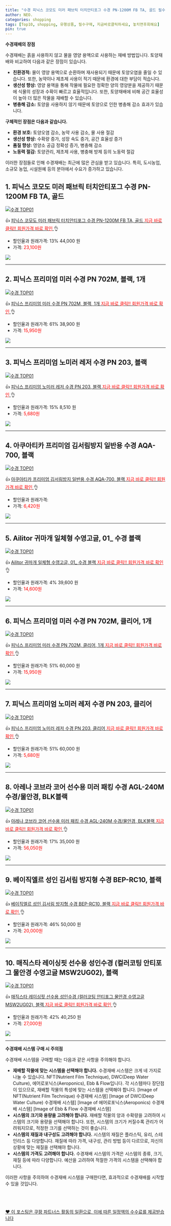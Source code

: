 ```yaml
---
title: "수경 피닉스 코모도 미러 패브릭 터치안티포그 수경 PN-1200M FB TA, 골드 필수 필요 추천 제품 비교 최저 가격 비교 장점 구매 후기 구매평"
author: NEO.
categories: shopping
tags: [Top10, shopping, 유행상품, 필수구매, 지금바로클릭하세요, 놓치면후회해요]
pin: true
---
```

**수경재배의 장점**

수경재배는 흙을 사용하지 않고 물을 영양 용액으로 사용하는 재배 방법입니다. 토양재배와 비교하여 다음과 같은 장점이 있습니다.

* **친환경적:** 물이 영양 용액으로 순환하며 재사용되기 때문에 토양오염을 줄일 수 있습니다. 또한, 농약이나 제초제 사용이 적기 때문에 환경에 대한 부담이 적습니다.
* **생산성 향상:** 영양 용액을 통해 작물에 필요한 정확한 양의 영양분을 제공하기 때문에 식물의 성장과 수확이 빠르고 효율적입니다. 또한, 토양재배에 비해 공간 효율성이 높아 더 많은 작물을 재배할 수 있습니다.
* **병충해 감소:** 토양을 사용하지 않기 때문에 토양으로 인한 병충해 감소 효과가 있습니다.

**구체적인 장점은 다음과 같습니다.**

* **환경 보호:** 토양오염 감소, 농약 사용 감소, 물 사용 절감
* **생산성 향상:** 수확량 증가, 성장 속도 증가, 공간 효율성 증가
* **품질 향상:** 영양소 공급 정확성 증가, 병충해 감소
* **노동력 절감:** 토양관리, 제초제 사용, 병충해 방제 등의 노동력 절감

이러한 장점들로 인해 수경재배는 최근에 많은 관심을 받고 있습니다. 특히, 도시농업, 소규모 농업, 시설원예 등의 분야에서 수요가 증가하고 있습니다.

   

## 1. 피닉스 코모도 미러 패브릭 터치안티포그 수경 PN-1200M FB TA, 골드

[![수경 TOP01](https://thumbnail9.coupangcdn.com/thumbnails/remote/490x490ex/image/vendor_inventory/3101/e3b81b7da64cfb394a3a4f2ace047c63d3cc65728629f9f0370afb5b7e51.jpg)](https://link.coupang.com/re/AFFSDP?lptag=AF3617701&subid=GithubCoopas&pageKey=7508252695&traceid=V0-153&itemId=20051294537&vendorItemId=87418049290)


👍 [피닉스 코모도 미러 패브릭 터치안티포그 수경 PN-1200M FB TA, 골드 <font color=red> 지금 바로 클릭!! 회원가격 바로 확인 </font> ](https://link.coupang.com/re/AFFSDP?lptag=AF3617701&subid=GithubCoopas&pageKey=7508252695&traceid=V0-153&itemId=20051294537&vendorItemId=87418049290) 👌 


- 할인율과 원래가격: 13%  44,000   원
- 가격: <span style='color:red'>23,100원</span>

[![](/discount_price.png)](https://link.coupang.com/re/AFFSDP?lptag=AF3617701&subid=GithubCoopas&pageKey=7508252695&traceid=V0-153&itemId=20051294537&vendorItemId=87418049290)

---


   

## 2. 피닉스 프리미엄 미러 수경 PN 702M, 블랙, 1개

[![수경 TOP01](https://thumbnail9.coupangcdn.com/thumbnails/remote/490x490ex/image/retail/images/108406060288920-b568c6e7-f6d1-4a5a-995a-549372b0c026.jpg)](https://link.coupang.com/re/AFFSDP?lptag=AF3617701&subid=GithubCoopas&pageKey=27471710&traceid=V0-153&itemId=105730084&vendorItemId=3203260513)


👍 [피닉스 프리미엄 미러 수경 PN 702M, 블랙, 1개 <font color=red> 지금 바로 클릭!! 회원가격 바로 확인 </font> ](https://link.coupang.com/re/AFFSDP?lptag=AF3617701&subid=GithubCoopas&pageKey=27471710&traceid=V0-153&itemId=105730084&vendorItemId=3203260513) 👌 


- 할인율과 원래가격: 61%  38,900   원
- 가격: <span style='color:red'>15,950원</span>

[![](/discount_price.png)](https://link.coupang.com/re/AFFSDP?lptag=AF3617701&subid=GithubCoopas&pageKey=27471710&traceid=V0-153&itemId=105730084&vendorItemId=3203260513)

---


   

## 3. 피닉스 프리미엄 노미러 레저 수경 PN 203, 블랙

[![수경 TOP01](https://thumbnail10.coupangcdn.com/thumbnails/remote/490x490ex/image/retail/images/97350347042576-0f19d09a-d0e2-4213-a143-3ad0c9fbbf37.jpg)](https://link.coupang.com/re/AFFSDP?lptag=AF3617701&subid=GithubCoopas&pageKey=27471776&traceid=V0-153&itemId=105730265&vendorItemId=3203260693)


👍 [피닉스 프리미엄 노미러 레저 수경 PN 203, 블랙 <font color=red> 지금 바로 클릭!! 회원가격 바로 확인 </font> ](https://link.coupang.com/re/AFFSDP?lptag=AF3617701&subid=GithubCoopas&pageKey=27471776&traceid=V0-153&itemId=105730265&vendorItemId=3203260693) 👌 


- 할인율과 원래가격: 15%  8,510   원
- 가격: <span style='color:red'>5,680원</span>

[![](/discount_price.png)](https://link.coupang.com/re/AFFSDP?lptag=AF3617701&subid=GithubCoopas&pageKey=27471776&traceid=V0-153&itemId=105730265&vendorItemId=3203260693)

---


   

## 4. 아쿠아티카 프리미엄 김서림방지 일반용 수경 AQA-700, 블랙

[![수경 TOP01](https://thumbnail8.coupangcdn.com/thumbnails/remote/490x490ex/image/retail/images/4280229719004234-2e00bd4e-ad3b-4a0c-ad00-e8954f14db28.png)](https://link.coupang.com/re/AFFSDP?lptag=AF3617701&subid=GithubCoopas&pageKey=158928246&traceid=V0-153&itemId=456637632&vendorItemId=4132729174)


👍 [아쿠아티카 프리미엄 김서림방지 일반용 수경 AQA-700, 블랙 <font color=red> 지금 바로 클릭!! 회원가격 바로 확인 </font> ](https://link.coupang.com/re/AFFSDP?lptag=AF3617701&subid=GithubCoopas&pageKey=158928246&traceid=V0-153&itemId=456637632&vendorItemId=4132729174) 👌 


- 할인율과 원래가격: 
- 가격: <span style='color:red'>6,420원</span>

[![](/discount_price.png)](https://link.coupang.com/re/AFFSDP?lptag=AF3617701&subid=GithubCoopas&pageKey=158928246&traceid=V0-153&itemId=456637632&vendorItemId=4132729174)

---


   

## 5. Ailitor 귀마개 일체형 수영고글, 01_ 수경 블랙

[![수경 TOP01](https://thumbnail7.coupangcdn.com/thumbnails/remote/490x490ex/image/vendor_inventory/5f09/b5f5178eefefcbab06b824e59906c48880a4fbe92cb6bb1bf6554035d63d.jpg)](https://link.coupang.com/re/AFFSDP?lptag=AF3617701&subid=GithubCoopas&pageKey=7313090830&traceid=V0-153&itemId=18739389061&vendorItemId=85913220877)


👍 [Ailitor 귀마개 일체형 수영고글, 01_ 수경 블랙 <font color=red> 지금 바로 클릭!! 회원가격 바로 확인 </font> ](https://link.coupang.com/re/AFFSDP?lptag=AF3617701&subid=GithubCoopas&pageKey=7313090830&traceid=V0-153&itemId=18739389061&vendorItemId=85913220877) 👌 


- 할인율과 원래가격: 4%  39,600   원
- 가격: <span style='color:red'>14,600원</span>

[![](/discount_price.png)](https://link.coupang.com/re/AFFSDP?lptag=AF3617701&subid=GithubCoopas&pageKey=7313090830&traceid=V0-153&itemId=18739389061&vendorItemId=85913220877)

---


   

## 6. 피닉스 프리미엄 미러 수경 PN 702M, 클리어, 1개

[![수경 TOP01](https://thumbnail9.coupangcdn.com/thumbnails/remote/490x490ex/image/retail/images/112653564704422-620e4eea-a49f-458c-a61c-921d73282ecb.jpg)](https://link.coupang.com/re/AFFSDP?lptag=AF3617701&subid=GithubCoopas&pageKey=27471710&traceid=V0-153&itemId=105730091&vendorItemId=3203260529)


👍 [피닉스 프리미엄 미러 수경 PN 702M, 클리어, 1개 <font color=red> 지금 바로 클릭!! 회원가격 바로 확인 </font> ](https://link.coupang.com/re/AFFSDP?lptag=AF3617701&subid=GithubCoopas&pageKey=27471710&traceid=V0-153&itemId=105730091&vendorItemId=3203260529) 👌 


- 할인율과 원래가격: 51%  60,000   원
- 가격: <span style='color:red'>15,950원</span>

[![](/discount_price.png)](https://link.coupang.com/re/AFFSDP?lptag=AF3617701&subid=GithubCoopas&pageKey=27471710&traceid=V0-153&itemId=105730091&vendorItemId=3203260529)

---


   

## 7. 피닉스 프리미엄 노미러 레저 수경 PN 203, 클리어

[![수경 TOP01](https://thumbnail10.coupangcdn.com/thumbnails/remote/490x490ex/image/retail/images/96089955228903-f559dc49-9604-4090-a09a-000836fe6909.jpg)](https://link.coupang.com/re/AFFSDP?lptag=AF3617701&subid=GithubCoopas&pageKey=27471776&traceid=V0-153&itemId=105730271&vendorItemId=3203260698)


👍 [피닉스 프리미엄 노미러 레저 수경 PN 203, 클리어 <font color=red> 지금 바로 클릭!! 회원가격 바로 확인 </font> ](https://link.coupang.com/re/AFFSDP?lptag=AF3617701&subid=GithubCoopas&pageKey=27471776&traceid=V0-153&itemId=105730271&vendorItemId=3203260698) 👌 


- 할인율과 원래가격: 51%  60,000   원
- 가격: <span style='color:red'>5,680원</span>

[![](/discount_price.png)](https://link.coupang.com/re/AFFSDP?lptag=AF3617701&subid=GithubCoopas&pageKey=27471776&traceid=V0-153&itemId=105730271&vendorItemId=3203260698)

---


   

## 8. 아레나 코브라 코어 선수용 미러 패킹 수경 AGL-240M 수경/물안경, BLK블랙

[![수경 TOP01](https://thumbnail9.coupangcdn.com/thumbnails/remote/490x490ex/image/vendor_inventory/09a7/7ecb82ecd6bcb3f68eb6a85f9998e125a2804d9d06d27ae1c69a848f7d8e.jpg)](https://link.coupang.com/re/AFFSDP?lptag=AF3617701&subid=GithubCoopas&pageKey=6364827285&traceid=V0-153&itemId=13453695063&vendorItemId=3311137204)


👍 [아레나 코브라 코어 선수용 미러 패킹 수경 AGL-240M 수경/물안경, BLK블랙 <font color=red> 지금 바로 클릭!! 회원가격 바로 확인 </font> ](https://link.coupang.com/re/AFFSDP?lptag=AF3617701&subid=GithubCoopas&pageKey=6364827285&traceid=V0-153&itemId=13453695063&vendorItemId=3311137204) 👌 


- 할인율과 원래가격: 17%  35,000   원
- 가격: <span style='color:red'>56,050원</span>

[![](/discount_price.png)](https://link.coupang.com/re/AFFSDP?lptag=AF3617701&subid=GithubCoopas&pageKey=6364827285&traceid=V0-153&itemId=13453695063&vendorItemId=3311137204)

---


   

## 9. 베이직엘르 성인 김서림 방지형 수경 BEP-RC10, 블랙

[![수경 TOP01](https://thumbnail6.coupangcdn.com/thumbnails/remote/490x490ex/image/retail/images/2018/08/27/13/4/004d468a-98d0-4991-ad7e-2bca90246e46.jpg)](https://link.coupang.com/re/AFFSDP?lptag=AF3617701&subid=GithubCoopas&pageKey=127318976&traceid=V0-153&itemId=375391290&vendorItemId=3909688853)


👍 [베이직엘르 성인 김서림 방지형 수경 BEP-RC10, 블랙 <font color=red> 지금 바로 클릭!! 회원가격 바로 확인 </font> ](https://link.coupang.com/re/AFFSDP?lptag=AF3617701&subid=GithubCoopas&pageKey=127318976&traceid=V0-153&itemId=375391290&vendorItemId=3909688853) 👌 


- 할인율과 원래가격: 46%  50,000   원
- 가격: <span style='color:red'>20,000원</span>

[![](/discount_price.png)](https://link.coupang.com/re/AFFSDP?lptag=AF3617701&subid=GithubCoopas&pageKey=127318976&traceid=V0-153&itemId=375391290&vendorItemId=3909688853)

---


   

## 10. 매직스타 레이싱핏 선수용 성인수경 (컬러코팅 안티포그 물안경 수영고글 MSW2UG02), 블랙

[![수경 TOP01](https://thumbnail10.coupangcdn.com/thumbnails/remote/490x490ex/image/vendor_inventory/5923/cbba382289faa8ac94d3189276315816e74bc2b6eebf9fbff3e4732c13bf.png)](https://link.coupang.com/re/AFFSDP?lptag=AF3617701&subid=GithubCoopas&pageKey=7510616536&traceid=V0-153&itemId=19678680581&vendorItemId=86784105848)


👍 [매직스타 레이싱핏 선수용 성인수경 (컬러코팅 안티포그 물안경 수영고글 MSW2UG02), 블랙 <font color=red> 지금 바로 클릭!! 회원가격 바로 확인 </font> ](https://link.coupang.com/re/AFFSDP?lptag=AF3617701&subid=GithubCoopas&pageKey=7510616536&traceid=V0-153&itemId=19678680581&vendorItemId=86784105848) 👌 


- 할인율과 원래가격: 42%  40,250   원
- 가격: <span style='color:red'>27,000원</span>

[![](/discount_price.png)](https://link.coupang.com/re/AFFSDP?lptag=AF3617701&subid=GithubCoopas&pageKey=7510616536&traceid=V0-153&itemId=19678680581&vendorItemId=86784105848)

---
**수경재배 시스템 구매 시 주의점**

수경재배 시스템을 구매할 때는 다음과 같은 사항을 주의해야 합니다.

* **재배할 작물에 맞는 시스템을 선택해야 합니다.** 수경재배 시스템은 크게 네 가지로 나눌 수 있습니다. NFT(Nutrient Film Technique), DWC(Deep Water Culture), 에어로포닉스(Aeroponics), Ebb & Flow입니다. 각 시스템마다 장단점이 있으므로, 재배할 작물의 특성에 맞는 시스템을 선택해야 합니다.
[Image of NFT(Nutrient Film Technique) 수경재배 시스템]
[Image of DWC(Deep Water Culture) 수경재배 시스템]
[Image of 에어로포닉스(Aeroponics) 수경재배 시스템]
[Image of Ebb & Flow 수경재배 시스템]
* **시스템의 크기와 용량을 고려해야 합니다.** 재배할 작물의 양과 수확량을 고려하여 시스템의 크기와 용량을 선택해야 합니다. 또한, 시스템의 크기가 커질수록 관리가 어려워지므로, 적정한 크기를 선택하는 것이 좋습니다.
* **시스템의 재질과 내구성도 고려해야 합니다.** 시스템의 재질은 플라스틱, 유리, 스테인리스 등 다양합니다. 재질에 따라 가격, 내구성, 관리 방법 등이 다르므로, 자신의 상황에 맞는 재질을 선택해야 합니다.
* **시스템의 가격도 고려해야 합니다.** 수경재배 시스템의 가격은 시스템의 종류, 크기, 재질 등에 따라 다양합니다. 예산을 고려하여 적절한 가격의 시스템을 선택해야 합니다.

이러한 사항을 주의하여 수경재배 시스템을 구매한다면, 효과적으로 수경재배를 시작할 수 있을 것입니다.<br><br><br><br><br> [ ❤  이 포스팅은 쿠팡 파트너스 활동의 일환으로, 이에 따른 일정액의 수수료를 제공받습니다](https://link.coupang.com/a/bcEFyh)